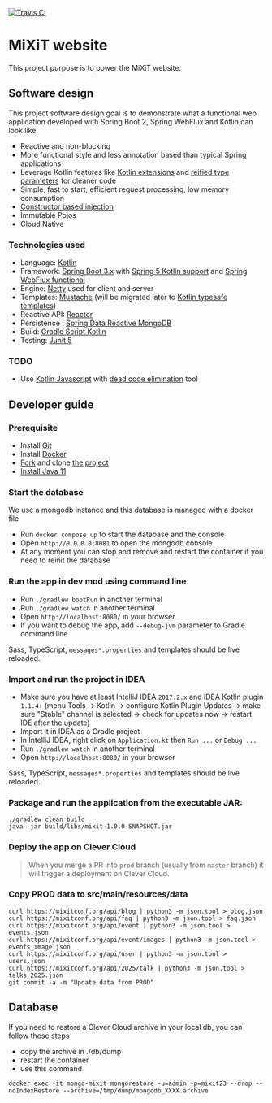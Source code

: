 [![Travis CI](https://api.travis-ci.org/mixitconf/mixit.svg?branch=master)](https://travis-ci.org/mixitconf/mixit)

# MiXiT website

This project purpose is to power the MiXiT website.

## Software design

This project software design goal is to demonstrate what a functional web application
developed with Spring Boot 2, Spring WebFlux and Kotlin can look like:
 - Reactive and non-blocking
 - More functional style and less annotation based than typical Spring applications
 - Leverage Kotlin features like [Kotlin extensions](https://kotlinlang.org/docs/reference/extensions.html) and [reified type parameters](https://kotlinlang.org/docs/reference/inline-functions.html#reified-type-parameters) for cleaner code
 - Simple, fast to start, efficient request processing, low memory consumption
 - [Constructor based injection](http://olivergierke.de/2013/11/why-field-injection-is-evil/)
 - Immutable Pojos
 - Cloud Native

### Technologies used

 - Language: [Kotlin](https://kotlin.link/) 
 - Framework: [Spring Boot 3.x](https://projects.spring.io/spring-boot/) with [Spring 5 Kotlin support](https://docs.spring.io/spring-framework/docs/5.0.x/spring-framework-reference/kotlin.html) and [Spring WebFlux functional](https://docs.spring.io/spring-framework/docs/5.0.x/spring-framework-reference/reactive-web.html)
 - Engine: [Netty](http://netty.io/) used for client and server
 - Templates: [Mustache](https://github.com/samskivert/jmustache) (will be migrated later to [Kotlin typesafe templates](https://github.com/sdeleuze/kotlin-script-templating))
 - Reactive API: [Reactor](http://projectreactor.io/)
 - Persistence : [Spring Data Reactive MongoDB](https://spring.io/blog/2016/11/28/going-reactive-with-spring-data)
 - Build: [Gradle Script Kotlin](https://github.com/gradle/gradle-script-kotlin)
 - Testing: [Junit 5](http://junit.org/) 
 
### TODO

 - Use [Kotlin Javascript](https://kotlinlang.org/docs/reference/js-overview.html) with [dead code elimination](https://kotlinlang.org/docs/reference/javascript-dce.html) tool  
 
## Developer guide

### Prerequisite
 - Install [Git](https://git-scm.com/)
 - Install [Docker](https://www.docker.com/#)
 - [Fork](https://github.com/mix-it/mixit#fork-destination-box) and clone [the project](https://github.com/mix-it/mixit)
 - [Install Java 11](http://www.oracle.com/technetwork/java/javase/downloads/jdk8-downloads-2133151.html)

### Start the database
We use a mongodb instance and this database is managed with a docker file
 - Run `docker compose up` to start the database and the console
 - Open `http://0.0.0.0:8081` to open the mongodb console
 - At any moment you can stop and remove and restart the container if you need to reinit the database 

### Run the app in dev mod using command line
 - Run `./gradlew bootRun` in another terminal
 - Run `./gradlew watch` in another terminal
 - Open `http://localhost:8080/` in your browser
 - If you want to debug the app, add `--debug-jvm` parameter to Gradle command line
 
Sass, TypeScript, `messages*.properties` and templates should be live reloaded.

### Import and run the project in IDEA
 - Make sure you have at least IntelliJ IDEA `2017.2.x` and IDEA Kotlin plugin `1.1.4+` (menu Tools -> Kotlin -> configure Kotlin Plugin Updates -> make sure "Stable" channel is selected -> check for updates now -> restart IDE after the update)
 - Import it in IDEA as a Gradle project
 - In IntelliJ IDEA, right click on `Application.kt` then `Run ...` or `Debug ...`
 - Run `./gradlew watch` in another terminal
 - Open `http://localhost:8080/` in your browser
 
Sass, TypeScript, `messages*.properties` and templates should be live reloaded.
 
### Package and run the application from the executable JAR:
```
./gradlew clean build
java -jar build/libs/mixit-1.0.0-SNAPSHOT.jar
```

### Deploy the app on  Clever Cloud
> When you merge a PR into `prod` branch (usually from `master` branch) it will trigger a deployment on Clever Cloud.

### Copy PROD data to src/main/resources/data
 
```
curl https://mixitconf.org/api/blog | python3 -m json.tool > blog.json
curl https://mixitconf.org/api/faq | python3 -m json.tool > faq.json
curl https://mixitconf.org/api/event | python3 -m json.tool > events.json
curl https://mixitconf.org/api/event/images | python3 -m json.tool > events_image.json
curl https://mixitconf.org/api/user | python3 -m json.tool > users.json
curl https://mixitconf.org/api/2025/talk | python3 -m json.tool > talks_2025.json
git commit -a -m "Update data from PROD"
```

## Database

If you need to restore a Clever Cloud archive in your local db, you can follow these steps

* copy the archive in ./db/dump
* restart the container
* use this command 
```shell
docker exec -it mongo-mixit mongorestore -u=admin -p=mixit23 --drop --noIndexRestore --archive=/tmp/dump/mongodb_XXXX.archive
```
